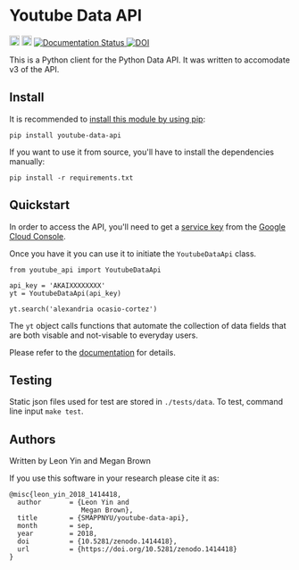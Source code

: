 # Youtube Data API
<a href="https://badge.fury.io/py/youtube-data-api"><img src="https://badge.fury.io/py/youtube-data-api.svg" alt="PyPI version" height="18"></a>
<a href="https://travis-ci.com/SMAPPNYU/youtube-data-api"><img src="https://travis-ci.com/SMAPPNYU/youtube-data-api.svg?branch=master" alt="Build status" height="18"></a>
<a href='https://youtube-data-api.readthedocs.io/en/latest/?badge=latest'>
    <img src='https://readthedocs.org/projects/youtube-data-api/badge/?version=latest' alt='Documentation Status' />
</a>
<a href="https://doi.org/10.5281/zenodo.1414418"><img src="https://zenodo.org/badge/DOI/10.5281/zenodo.1414418.svg" alt="DOI"></a>



This is a Python client for the Python Data API. It was written to accomodate v3 of the API.

## Install

It is recommended to [install this module by using pip](https://pypi.org/project/youtube-data-api/):

```
pip install youtube-data-api
```

If you want to use it from source, you'll have to install the dependencies manually:

```
pip install -r requirements.txt
```

## Quickstart
In order to access the API, you'll need to get a [service key](https://developers.google.com/youtube/registering_an_application#Create_API_Keys) from the [Google Cloud Console](https://console.cloud.google.com/).

Once you have it you can use it to initiate the `YoutubeDataApi` class.
```
from youtube_api import YoutubeDataApi

api_key = 'AKAIXXXXXXXX'
yt = YoutubeDataApi(api_key)

yt.search('alexandria ocasio-cortez')
```

The `yt` object calls functions that automate the collection of data fields that are both visable and not-visable to everyday users.

Please refer to the [documentation](https://youtube-data-api.readthedocs.io/en/latest/index.html) for details.

## Testing
Static json files used for test are stored in `./tests/data`.
To test, command line input `make test`.


## Authors
Written by Leon Yin and Megan Brown

If you use this software in your research please cite it as:
```
@misc{leon_yin_2018_1414418,
  author       = {Leon Yin and
                  Megan Brown},
  title        = {SMAPPNYU/youtube-data-api},
  month        = sep,
  year         = 2018,
  doi          = {10.5281/zenodo.1414418},
  url          = {https://doi.org/10.5281/zenodo.1414418}
}
```
